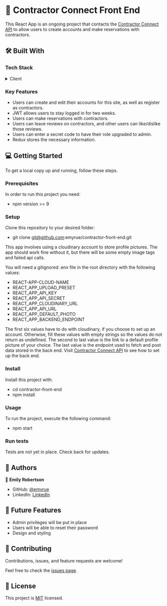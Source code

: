 <!-- PROJECT DESCRIPTION -->

# 📖 Contractor Connect Front End

This React App is an ongoing project that contacts the <a href="https://github.com/emyrue/contractor_api/">Contractor Connect API</a> to allow users to create accounts and make reservations with contractors.

## 🛠 Built With

### Tech Stack

<details>
  <summary>Client</summary>
  <ul>
    <li><a href="https://reactjs.org/">React.js</a></li>
    <li><a href="https://redux.js.org/">Redux.js</a></li>
  </ul>
</details>

</details>

<!-- Features -->

### Key Features

- Users can create and edit their accounts for this site, as well as register as contractors.
- JWT allows users to stay logged in for two weeks.
- Users can make reservations with contractors.
- Users can leave reviews on contractors, and other users can like/dislike those reviews.
- Users can enter a secret code to have their role upgraded to admin.
- Redux stores the necessary information.

<!-- GETTING STARTED -->

## 💻 Getting Started

To get a local copy up and running, follow these steps.

### Prerequisites

In order to run this project you need:

- npm version >= 9

### Setup

Clone this repository to your desired folder:

- git clone git@github.com:emyrue/contractor-front-end.git

This app involves using a cloudinary account to store profile pictures. The app should work fine without it, but there will be some empty image tags and failed api calls.

You will need a gitignored .env file in the root directory with the following values:
- REACT-APP-CLOUD-NAME
- REACT_APP_UPLOAD_PRESET
- REACT_APP_API_KEY
- REACT_APP_API_SECRET
- REACT_APP_CLOUDINARY_URL
- REACT_APP_API_URL
- REACT_APP_DEFAULT_PHOTO
- REACT_APP_BACKEND_ENDPOINT

The first six values have to do with cloudinary, if you choose to set up an account. Otherwise, fill these values with empty strings so the values do not return as undefined.
The second to last value is the link to a default profile picture of your choice.
The last value is the endpoint used to fetch and post data stored in the back end. Visit <a href="https://github.com/emyrue/contractor_api/">Contractor Connect API</a> to see how to set up the back end.

### Install

Install this project with:

- cd contractor-front-end
- npm install

### Usage

To run the project, execute the following command:

- npm start

### Run tests

Tests are not yet in place. Check back for updates.

## 👥 Authors

👤 **Emily Robertson**

- GitHub: [@emyrue](https://github.com/emyrue)
- LinkedIn: [LinkedIn](https://www.linkedin.com/in/emilyruthrobertson/)

<!-- FUTURE FEATURES -->

## 🔭 Future Features

- Admin privileges will be put in place
- Users will be able to reset their password
- Design and styling

<!-- CONTRIBUTING -->

## 🤝 Contributing <a name="contributing"></a>

Contributions, issues, and feature requests are welcome!

Feel free to check the [issues page](../../issues/).

<!-- LICENSE -->

## 📝 License <a name="license"></a>

This project is [MIT](./MIT.md) licensed.
